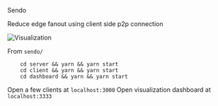 Sendo

Reduce edge fanout using client side p2p connection

![Visualization](https://user-images.githubusercontent.com/24643783/63252676-ceb57600-c2a2-11e9-852e-301f1ab94b2b.gif)

From `sendo/`
```
	cd server && yarn && yarn start
	cd client && yarn && yarn start
	cd dashboard && yarn && yarn start
```

Open a few clients at `localhost:3000`
Open visualization dashboard at `localhost:3333`
